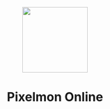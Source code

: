 <p align="center"><img src="http://servidorpixelmonline.com/base/icone.png" width="150px" height="150px"></p>

<h1 align="center">Pixelmon Online</h1>
